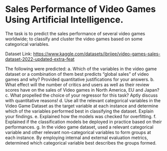 # Sales Performance of Video Games Using Artificial Intelligence.
The task is to predict the sales performance of several video games worldwide; to classify and cluster the video games based on some categorical variables.


Dataset Link: https://www.kaggle.com/datasets/ibriiee/video-games-sales-dataset-2022-updated-extra-feat

The following were predicted:
a. Which of the variables in the video game dataset or a combination of them best predicts “global sales” of video games and why? Provided quantitative           justifications for your answers.
b. What effect will the number of critics and users as well as their review scores have on the sales of Video games in North America, EU and Japan?
c. What propelled the choice of your regressor for this task? Aptly discuss with quantitative reasons!
d. Use all the relevant categorical variables in the Video Game Dataset as the target variable at each instance and determine which of the variables performed    best in classifying the dataset. Explain your findings.
e. Explained how the models was checked for overfitting.
f. Explained if the classification models be deployed in practice based on their performances.
g. In the video game dataset, used a relevant categorical variable and other relevant non-categorical variables to form groups at each instance. By employing     internal and external evaluation metrics, determined which categorical variable best describes the groups formed.
